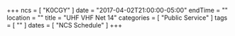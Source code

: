 +++
ncs = [ "K0CGY" ]
date = "2017-04-02T21:00:00-05:00"
endTime = ""
location = ""
title = "UHF VHF Net 14"
categories = [ "Public Service" ]
tags = [ "" ]
dates = [ "NCS Schedule" ]
+++
